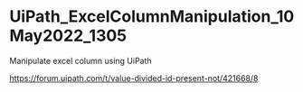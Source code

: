 # UiPath_ExcelColumnManipulation_10May2022_1305

Manipulate excel column using UiPath

https://forum.uipath.com/t/value-divided-id-present-not/421668/8

